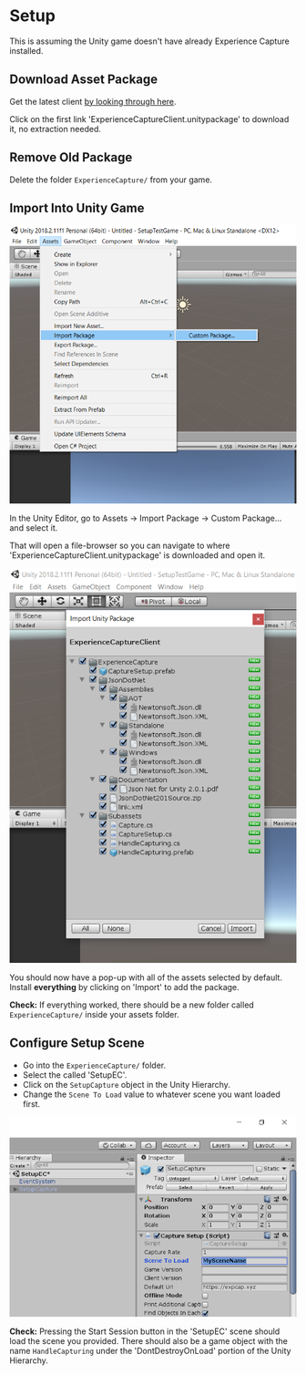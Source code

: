 # Setup

This is assuming the Unity game doesn't have already Experience Capture installed.

## Download Asset Package

Get the latest client [by looking through here](https://github.com/jhburns/ExperienceCapture/releases).

Click on the first link 'ExperienceCaptureClient.unitypackage' to download it, no extraction needed.

## Remove Old Package

Delete the folder `ExperienceCapture/` from your game.

## Import Into Unity Game

![Opening asset menu](images/import_package.png)

In the Unity Editor, go to Assets -> Import Package -> Custom Package... and select it.

That will open a file-browser so you can navigate to where 'ExperienceCaptureClient.unitypackage'
is downloaded and open it. 

![Importing package](images/import_menu.png)

You should now have a pop-up with all of the assets selected by default. Install **everything** by clicking on
'Import' to add the package.

**Check:** If everything worked, there should be a new folder called `ExperienceCapture/` inside your assets folder.

## Configure Setup Scene

- Go into the `ExperienceCapture/` folder.
- Select the called 'SetupEC'.
- Click on the `SetupCapture` object in the Unity Hierarchy.
- Change the `Scene To Load` value to whatever scene you want loaded first.

![Scene to load](images/scene_to_load.png)

**Check:** Pressing the Start Session button in the 'SetupEC' scene should load the scene you provided.
There should also be a game object with the name `HandleCapturing` under the 'DontDestroyOnLoad' portion of the Unity Hierarchy.